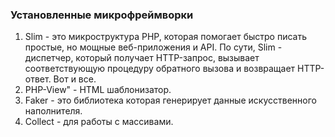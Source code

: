 ### Установленные микрофреймворки
1. Slim - это микроструктура PHP, которая помогает быстро писать простые, но мощные веб-приложения и API. По сути, Slim - диспетчер, который получает HTTP-запрос, вызывает соответствующую процедуру обратного вызова и возвращает HTTP-ответ. Вот и все.
2. PHP-View" - HTML шаблонизатор.
3. Faker - это библиотека которая генерирует данные искусственного наполнителя.
4. Collect - для работы с массивами. 
